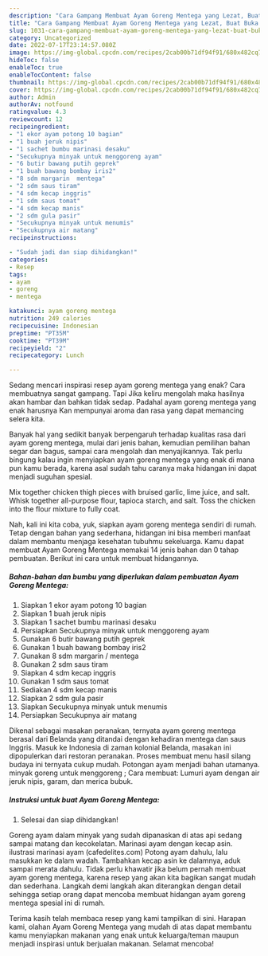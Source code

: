 ```yaml
---
description: "Cara Gampang Membuat Ayam Goreng Mentega yang Lezat, Buat Buka Puasa Lezat"
title: "Cara Gampang Membuat Ayam Goreng Mentega yang Lezat, Buat Buka Puasa Lezat"
slug: 1031-cara-gampang-membuat-ayam-goreng-mentega-yang-lezat-buat-buka-puasa-lezat
category: Uncategorized
date: 2022-07-17T23:14:57.080Z
image: https://img-global.cpcdn.com/recipes/2cab00b71df94f91/680x482cq70/ayam-goreng-mentega-foto-resep-utama.jpg
hideToc: false
enableToc: true
enableTocContent: false
thumbnail: https://img-global.cpcdn.com/recipes/2cab00b71df94f91/680x482cq70/ayam-goreng-mentega-foto-resep-utama.jpg
cover: https://img-global.cpcdn.com/recipes/2cab00b71df94f91/680x482cq70/ayam-goreng-mentega-foto-resep-utama.jpg
author: Admin
authorAv: notfound
ratingvalue: 4.3
reviewcount: 12
recipeingredient:
- "1 ekor ayam potong 10 bagian"
- "1 buah jeruk nipis"
- "1 sachet bumbu marinasi desaku"
- "Secukupnya minyak untuk menggoreng ayam"
- "6 butir bawang putih geprek"
- "1 buah bawang bombay iris2"
- "8 sdm margarin  mentega"
- "2 sdm saus tiram"
- "4 sdm kecap inggris"
- "1 sdm saus tomat"
- "4 sdm kecap manis"
- "2 sdm gula pasir"
- "Secukupnya minyak untuk menumis"
- "Secukupnya air matang"
recipeinstructions:

- "Sudah jadi dan siap dihidangkan!"
categories:
- Resep
tags:
- ayam
- goreng
- mentega

katakunci: ayam goreng mentega 
nutrition: 249 calories
recipecuisine: Indonesian
preptime: "PT35M"
cooktime: "PT39M"
recipeyield: "2"
recipecategory: Lunch

---
```



Sedang mencari inspirasi resep ayam goreng mentega yang enak? Cara membuatnya sangat gampang. Tapi Jika keliru mengolah maka hasilnya akan hambar dan bahkan tidak sedap. Padahal ayam goreng mentega yang enak harusnya Kan mempunyai aroma dan rasa yang dapat memancing selera kita.


Banyak hal yang sedikit banyak berpengaruh terhadap kualitas rasa dari ayam goreng mentega, mulai dari jenis bahan, kemudian pemilihan bahan segar dan bagus, sampai cara mengolah dan menyajikannya. Tak perlu bingung kalau ingin menyiapkan ayam goreng mentega yang enak di mana pun kamu berada, karena asal sudah tahu caranya maka hidangan ini dapat menjadi suguhan spesial.

Mix together chicken thigh pieces with bruised garlic, lime juice, and salt. Whisk together all-purpose flour, tapioca starch, and salt. Toss the chicken into the flour mixture to fully coat.


Nah, kali ini kita coba, yuk, siapkan ayam goreng mentega sendiri di rumah. Tetap dengan bahan yang sederhana, hidangan ini bisa memberi manfaat dalam membantu menjaga kesehatan tubuhmu sekeluarga. Kamu dapat membuat Ayam Goreng Mentega memakai 14 jenis bahan dan 0 tahap pembuatan. Berikut ini cara untuk membuat hidangannya.

<!--inarticleads1-->

##### Bahan-bahan dan bumbu yang diperlukan dalam pembuatan Ayam Goreng Mentega:

1. Siapkan 1 ekor ayam potong 10 bagian
1. Siapkan 1 buah jeruk nipis
1. Siapkan 1 sachet bumbu marinasi desaku
1. Persiapkan Secukupnya minyak untuk menggoreng ayam
1. Gunakan 6 butir bawang putih geprek
1. Gunakan 1 buah bawang bombay iris2
1. Gunakan 8 sdm margarin / mentega
1. Gunakan 2 sdm saus tiram
1. Siapkan 4 sdm kecap inggris
1. Gunakan 1 sdm saus tomat
1. Sediakan 4 sdm kecap manis
1. Siapkan 2 sdm gula pasir
1. Siapkan Secukupnya minyak untuk menumis
1. Persiapkan Secukupnya air matang


Dikenal sebagai masakan peranakan, ternyata ayam goreng mentega berasal dari Belanda yang ditandai dengan kehadiran mentega dan saus Inggris. Masuk ke Indonesia di zaman kolonial Belanda, masakan ini dipopulerkan dari restoran peranakan. Proses membuat menu hasil silang budaya ini ternyata cukup mudah. Potongan ayam menjadi bahan utamanya. minyak goreng untuk menggoreng ; Cara membuat: Lumuri ayam dengan air jeruk nipis, garam, dan merica bubuk. 

<!--inarticleads2-->

##### Instruksi untuk buat Ayam Goreng Mentega:


1. Selesai dan siap dihidangkan!

Goreng ayam dalam minyak yang sudah dipanaskan di atas api sedang sampai matang dan kecokelatan. Marinasi ayam dengan kecap asin. ilustrasi marinasi ayam (cafedelites.com) Potong ayam dahulu, lalu masukkan ke dalam wadah. Tambahkan kecap asin ke dalamnya, aduk sampai merata dahulu. Tidak perlu khawatir jika belum pernah membuat ayam goreng mentega, karena resep yang akan kita bagikan sangat mudah dan sederhana. Langkah demi langkah akan diterangkan dengan detail sehingga setiap orang dapat mencoba membuat hidangan ayam goreng mentega spesial ini di rumah. 

Terima kasih telah membaca resep yang kami tampilkan di sini. Harapan kami, olahan Ayam Goreng Mentega yang mudah di atas dapat membantu kamu menyiapkan makanan yang enak untuk keluarga/teman maupun menjadi inspirasi untuk berjualan makanan. Selamat mencoba!
